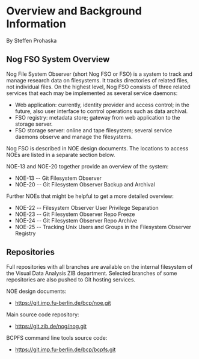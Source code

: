 # Overview and Background Information
By Steffen Prohaska
<!--@@VERSIONINC@@-->

## Nog FSO System Overview

Nog File System Observer (short Nog FSO or FSO) is a system to track and manage
research data on filesystems.  It tracks directories of related files, not
individual files.  On the highest level, Nog FSO consists of three related
services that each may be implemented as several service daemons:

* Web application: currently, identity provider and access control; in the
  future, also user interface to control operations such as data archival.
* FSO registry: metadata store; gateway from web application to the storage
  server.
* FSO storage server: online and tape filesystem; several service daemons
  observe and manage the filesystems.

Nog FSO is described in NOE design documents.  The locations to access NOEs are
listed in a separate section below.

NOE-13 and NOE-20 together provide an overview of the system:

* NOE-13 -- Git Filesystem Observer
* NOE-20 -- Git Filesystem Observer Backup and Archival

Further NOEs that might be helpful to get a more detailed overview:

* NOE-22 -- Filesystem Observer User Privilege Separation
* NOE-23 -- Git Filesystem Observer Repo Freeze
* NOE-24 -- Git Filesystem Observer Repo Archive
* NOE-25 -- Tracking Unix Users and Groups in the Filesystem Observer Registry

## Repositories

Full repositories with all branches are available on the internal filesystem of
the Visual Data Analysis ZIB department.  Selected branches of some
repositories are also pushed to Git hosting services.

NOE design documents:

* <https://git.imp.fu-berlin.de/bcp/noe.git>

Main source code repository:

* <https://git.zib.de/nog/nog.git>

BCPFS command line tools source code:

* <https://git.imp.fu-berlin.de/bcp/bcpfs.git>
